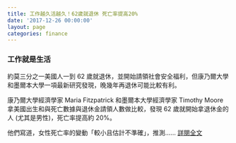 ```yaml
---
title: 工作越久活越久！62歲就退休 死亡率提高20%
date: '2017-12-26 00:00:00'
layout: page
categories: finance
---
```


### **工作就是生活**

約莫三分之一美國人一到 62 歲就退休，並開始請領社會安全福利，但康乃爾大學和墨爾本大學一項最新研究發現，晚幾年再退休可能比較有利。

康乃爾大學經濟學家 Maria Fitzpatrick 和墨爾本大學經濟學家 Timothy Moore 拿美國出生和與死亡數據與退休金請領人數做比較，發現 62 歲就開始拿退休金的人 (尤其是男性)，死亡率提高約 20%。

他們寫道，女性死亡率的變動「較小且估計不準確」，推測......
[詳閱全文](https://tw.news.yahoo.com/%E5%B7%A5%E4%BD%9C%E8%B6%8A%E4%B9%85%E6%B4%BB%E8%B6%8A%E4%B9%85-62%E6%AD%B2%E5%B0%B1%E9%80%80%E4%BC%91-%E6%AD%BB%E4%BA%A1%E7%8E%87%E6%8F%90%E9%AB%9820-135349041.html)